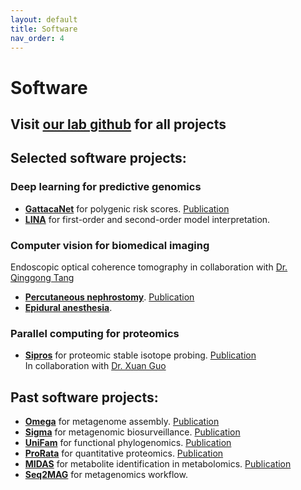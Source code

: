 ```yaml
---
layout: default
title: Software
nav_order: 4
---
```

# Software

## Visit [our lab github](https://github.com/thepanlab) for all projects

## Selected software projects:

### Deep learning for predictive genomics

  - [**GattacaNet**](https://github.com/thepanlab/GattacaNet) for polygenic risk scores. [Publication](https://www.nature.com/articles/s10038-020-00832-7)
  - [**LINA**](https://github.com/thepanlab/LINA) for first-order and second-order model interpretation.  

### Computer vision for biomedical imaging

Endoscopic optical coherence tomography in collaboration with [Dr. Qinggong Tang](http://tanglab.oucreate.com/)
  - [**Percutaneous nephrostomy**](https://github.com/thepanlab/FOCT_kidney). [Publication](https://www.ncbi.nlm.nih.gov/pmc/articles/PMC8086467/)
  - [**Epidural anesthesia**](https://github.com/thepanlab/Endoscopic_OCT_Epidural).  

### Parallel computing for proteomics

  - [**Sipros**](https://github.com/thepanlab/Sipros) for proteomic stable isotope probing. [Publication](https://academic.oup.com/bioinformatics/article/34/5/795/4209993)  
In collaboration with [Dr. Xuan Guo](http://www.cse.unt.edu/~xuanguo/)

## Past software projects:
  - [**Omega**](http://omega.omicsbio.org) for metagenome assembly. [Publication](https://academic.oup.com/bioinformatics/article/30/19/2717/2422265)
  - [**Sigma**](http://sigma.omicsbio.org) for metagenomic biosurveillance. [Publication](https://academic.oup.com/bioinformatics/article/31/2/170/2366214)
  - [**UniFam**](http://sigma.omicsbio.org) for functional phylogenomics. [Publication](https://bmcecolevol.biomedcentral.com/articles/10.1186/s12862-014-0207-y)
  - [**ProRata**](http://prorata.omicsbio.org) for quantitative proteomics. [Publication](https://pubs.acs.org/doi/10.1021/ac060654b)
  - [**MIDAS**](http://midas.omicsbio.org) for metabolite identification in metabolomics. [Publication](https://pubs.acs.org/doi/10.1021/ac5014783)
  - [**Seq2MAG**](https://github.com/thepanlab/Seq2MAG) for metagenomics workflow.

